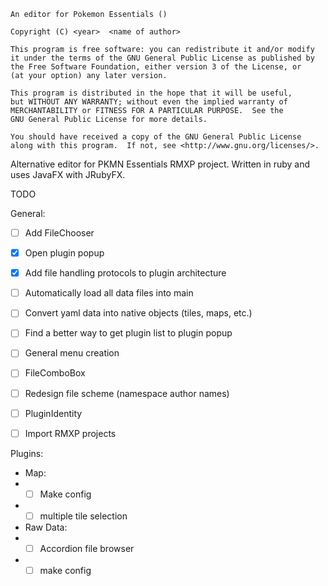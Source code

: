 	
	An editor for Pokemon Essentials ()

	Copyright (C) <year>  <name of author>

    This program is free software: you can redistribute it and/or modify
    it under the terms of the GNU General Public License as published by
    the Free Software Foundation, either version 3 of the License, or
    (at your option) any later version.

    This program is distributed in the hope that it will be useful,
    but WITHOUT ANY WARRANTY; without even the implied warranty of
    MERCHANTABILITY or FITNESS FOR A PARTICULAR PURPOSE.  See the
    GNU General Public License for more details.

    You should have received a copy of the GNU General Public License
    along with this program.  If not, see <http://www.gnu.org/licenses/>.

Alternative editor for PKMN Essentials RMXP project. Written in ruby and uses JavaFX with JRubyFX.


TODO

General:

- [ ] Add FileChooser
- [x] Open plugin popup
- [x] Add file handling protocols to plugin architecture
- [ ] Automatically load all data files into main
- [ ] Convert yaml data into native objects (tiles, maps, etc.)
- [ ] Find a better way to get plugin list to plugin popup
- [ ] General menu creation
- [ ] FileComboBox
- [ ] Redesign file scheme (namespace author names)
- [ ] PluginIdentity
- [ ] Import RMXP projects


Plugins:

- Map:
- - [ ] Make config 
- - [ ] multiple tile selection

- Raw Data:
- - [ ] Accordion file browser
- - [ ] make config
